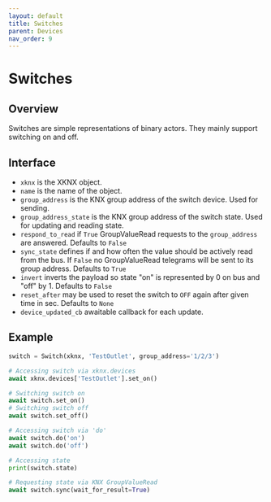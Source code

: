 ```yaml
---
layout: default
title: Switches
parent: Devices
nav_order: 9
---
```


# [](#header-1)Switches

## [](#header-2)Overview

Switches are simple representations of binary actors. They mainly support switching on and off.

## [](#header-2)Interface

- `xknx` is the XKNX object.
- `name` is the name of the object.
- `group_address` is the KNX group address of the switch device. Used for sending.
- `group_address_state` is the KNX group address of the switch state. Used for updating and reading state.
- `respond_to_read` if `True` GroupValueRead requests to the `group_address` are answered. Defaults to `False`
- `sync_state` defines if and how often the value should be actively read from the bus. If `False` no GroupValueRead telegrams will be sent to its group address. Defaults to `True`
- `invert` inverts the payload so state "on" is represented by 0 on bus and "off" by 1. Defaults to `False`
- `reset_after` may be used to reset the switch to `OFF` again after given time in sec. Defaults to `None`
- `device_updated_cb` awaitable callback for each update.


## [](#header-2)Example

```python
switch = Switch(xknx, 'TestOutlet', group_address='1/2/3')

# Accessing switch via xknx.devices
await xknx.devices['TestOutlet'].set_on()

# Switching switch on
await switch.set_on()
# Switching switch off
await switch.set_off()

# Accessing switch via 'do'
await switch.do('on')
await switch.do('off')

# Accessing state
print(switch.state)

# Requesting state via KNX GroupValueRead
await switch.sync(wait_for_result=True)
```
